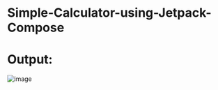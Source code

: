# Simple-Calculator-using-Jetpack-Compose
# Output:
![image](https://github.com/Chaitralii204/Simple-Calculator-using-Jetpack-Compose/assets/101623150/add4eaee-ef20-4704-8c2b-4afbb1b0366a)
